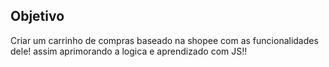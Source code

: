 ## Objetivo

Criar um carrinho de compras baseado na shopee com as funcionalidades dele!
assim aprimorando a logica e aprendizado com JS!!